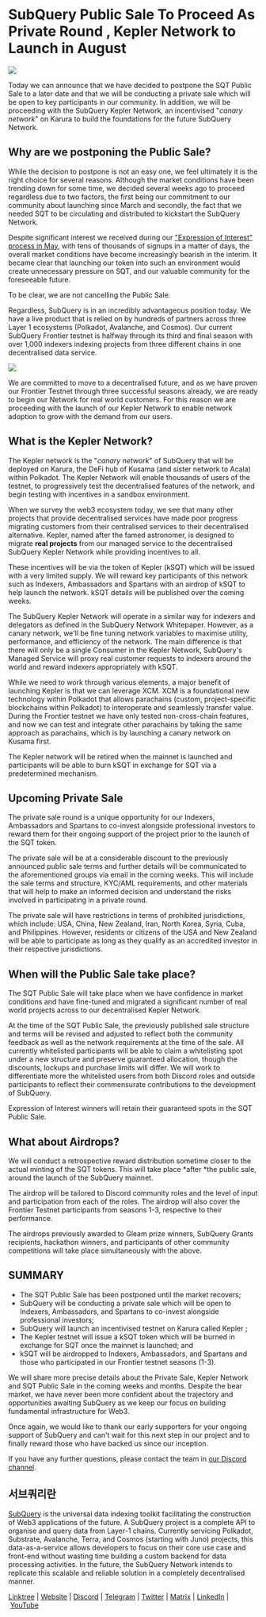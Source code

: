 # SubQuery Public Sale To Proceed As Private Round , Kepler Network to Launch in August

![](https://miro.medium.com/max/1400/1*m7ERNESuK0G3vkqRoBAiow.png)

Today we can announce that we have decided to postpone the SQT Public Sale to a later date and that we will be conducting a private sale which will be open to key participants in our community. In addition, we will be proceeding with the SubQuery Kepler Network, an incentivised "_canary network_" on Karura to build the foundations for the future SubQuery Network.

## Why are we postponing the Public Sale?

While the decision to postpone is not an easy one, we feel ultimately it is the right choice for several reasons. Although the market conditions have been trending down for some time, we decided several weeks ago to proceed regardless due to two factors, the first being our commitment to our community about launching since March and secondly, the fact that we needed SQT to be circulating and distributed to kickstart the SubQuery Network.

Despite significant interest we received during our ["Expression of Interest" process in May](./20220516-public-sale-eoi.md), with tens of thousands of signups in a matter of days, the overall market conditions have become increasingly bearish in the interim. It became clear that launching our token into such an environment would create unnecessary pressure on SQT, and our valuable community for the foreseeable future.

To be clear, we are not cancelling the Public Sale.

Regardless, SubQuery is in an incredibly advantageous position today. We have a live product that is relied on by hundreds of partners across three Layer 1 ecosystems (Polkadot, Avalanche, and Cosmos). Our current SubQuery Frontier testnet is halfway through its third and final season with over 1,000 indexers indexing projects from three different chains in one decentralised data service.

![](https://miro.medium.com/max/1400/0*TTAHeaI8jGK8AaCm)

We are committed to move to a decentralised future, and as we have proven our Frontier Testnet through three successful seasons already, we are ready to begin our Network for real world customers. For this reason we are proceeding with the launch of our Kepler Network to enable network adoption to grow with the demand from our users.

## What is the Kepler Network?

The Kepler network is the "_canary network_" of SubQuery that will be deployed on Karura, the DeFi hub of Kusama (and sister network to Acala) within Polkadot. The Kepler Network will enable thousands of users of the testnet, to progressively test the decentralised features of the network, and begin testing with incentives in a sandbox environment.

When we survey the web3 ecosystem today, we see that many other projects that provide decentralised services have made poor progress migrating customers from their centralised services to their decentralised alternative. Kepler, named after the famed astronomer, is designed to migrate **real projects** from our managed service to the decentralised SubQuery Kepler Network while providing incentives to all.

These incentives will be via the token of Kepler (kSQT) which will be issued with a very limited supply. We will reward key participants of this network such as Indexers, Ambassadors and Spartans with an airdrop of kSQT to help launch the network. kSQT details will be published over the coming weeks.

The SubQuery Kepler Network will operate in a similar way for indexers and delegators as defined in the SubQuery Network Whitepaper. However, as a canary network, we'll be fine tuning network variables to maximise utility, performance, and efficiency of the network. The main difference is that there will only be a single Consumer in the Kepler Network, SubQuery's Managed Service will proxy real customer requests to indexers around the world and reward indexers appropriately with kSQT.

While we need to work through various elements, a major benefit of launching Kepler is that we can leverage XCM. XCM is a foundational new technology within Polkadot that allows parachains (custom, project-specific blockchains within Polkadot) to interoperate and seamlessly transfer value. During the Frontier testnet we have only tested non-cross-chain features, and now we can test and integrate other parachains by taking the same approach as parachains, which is by launching a canary network on Kusama first.

The Kepler network will be retired when the mainnet is launched and participants will be able to burn kSQT in exchange for SQT via a predetermined mechanism.

## Upcoming Private Sale

The private sale round is a unique opportunity for our Indexers, Ambassadors and Spartans to co-invest alongside professional investors to reward them for their ongoing support of the project prior to the launch of the SQT token.

The private sale will be at a considerable discount to the previously announced public sale terms and further details will be communicated to the aforementioned groups via email in the coming weeks. This will include the sale terms and structure, KYC/AML requirements, and other materials that will help to make an informed decision and understand the risks involved in participating in a private round.

The private sale will have restrictions in terms of prohibited jurisdictions, which include: USA, China, New Zealand, Iran, North Korea, Syria, Cuba, and Philippines. However, residents or citizens of the USA and New Zealand will be able to participate as long as they qualify as an accredited investor in their respective jurisdictions.

## When will the Public Sale take place?

The SQT Public Sale will take place when we have confidence in market conditions and have fine-tuned and migrated a significant number of real world projects across to our decentralised Kepler Network.

At the time of the SQT Public Sale, the previously published sale structure and terms will be revised and adjusted to reflect both the community feedback as well as the network requirements at the time of the sale. All currently whitelisted participants will be able to claim a whitelisting spot under a new structure and preserve guaranteed allocation, though the discounts, lockups and purchase limits will differ. We will work to differentiate more the whitelisted users from both Discord roles and outside participants to reflect their commensurate contributions to the development of SubQuery.

Expression of Interest winners will retain their guaranteed spots in the SQT Public Sale.

## What about Airdrops?

We will conduct a retrospective reward distribution sometime closer to the actual minting of the SQT tokens. This will take place *after *the public sale, around the launch of the SubQuery mainnet.

The airdrop will be tailored to Discord community roles and the level of input and participation from each of the roles. The airdrop will also cover the Frontier Testnet participants from seasons 1-3, respective to their performance.

The airdrops previously awarded to Gleam prize winners, SubQuery Grants recipients, hackathon winners, and participants of other community competitions will take place simultaneously with the above.

## SUMMARY

- The SQT Public Sale has been postponed until the market recovers;
- SubQuery will be conducting a private sale which will be open to Indexers, Ambassadors, and Spartans to co-invest alongside professional investors;
- SubQuery will launch an incentivised testnet on Karura called Kepler ;
- The Kepler testnet will issue a kSQT token which will be burned in exchange for SQT once the mainnet is launched; and
- kSQT will be airdropped to Indexers, Ambassadors, and Spartans and those who participated in our Frontier testnet seasons (1-3).

We will share more precise details about the Private Sale, Kepler Network and SQT Public Sale in the coming weeks and months. Despite the bear market, we have never been more confident about the trajectory and opportunities awaiting SubQuery as we keep our focus on building fundamental infrastructure for Web3.

Once again, we would like to thank our early supporters for your ongoing support of SubQuery and can't wait for this next step in our project and to finally reward those who have backed us since our inception.

If you have any further questions, please contact the team in [our Discord channel](https://discord.com/channels/subquery).

## 서브쿼리란

[SubQuery](https://subquery.network/) is the universal data indexing toolkit facilitating the construction of Web3 applications of the future. A SubQuery project is a complete API to organise and query data from Layer-1 chains. Currently servicing Polkadot, Substrate, Avalanche, Terra, and Cosmos (starting with Juno) projects, this data-as-a-service allows developers to focus on their core use case and front-end without wasting time building a custom backend for data processing activities. In the future, the SubQuery Network intends to replicate this scalable and reliable solution in a completely decentralised manner.

​​[Linktree](https://linktr.ee/subquerynetwork) | [Website](https://subquery.network/) | [Discord](https://discord.com/invite/78zg8aBSMG) | [Telegram](https://t.me/subquerynetwork) | [Twitter](https://twitter.com/subquerynetwork) | [Matrix](https://matrix.to/#/#subquery:matrix.org) | [LinkedIn](https://www.linkedin.com/company/subquery) | [YouTube](https://www.youtube.com/channel/UCi1a6NUUjegcLHDFLr7CqLw)
